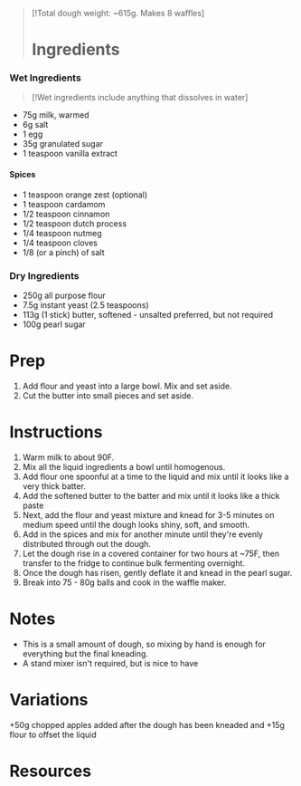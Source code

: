 > [!Total dough weight: ~615g. Makes 8 waffles]
> # Ingredients

### Wet Ingredients

> [!Wet ingredients include anything that dissolves in water] 

- 75g milk, warmed
- 6g salt
- 1 egg
- 35g granulated sugar
- 1 teaspoon vanilla extract
#### Spices
- 1 teaspoon orange zest (optional)
- 1 teaspoon cardamom
- 1/2 teaspoon cinnamon
- 1/2 teaspoon dutch process
- 1/4 teaspoon nutmeg
- 1/4 teaspoon cloves
- 1/8 (or a pinch) of salt

### Dry Ingredients
- 250g all purpose flour
- 7.5g instant yeast (2.5 teaspoons)
- 113g (1 stick) butter, softened - unsalted preferred, but not required
- 100g pearl sugar

# Prep
1. Add flour and yeast into a large bowl. Mix and set aside.
2. Cut the butter into small pieces and set aside.
# Instructions
1. Warm milk to about 90F.
2. Mix all the liquid ingredients a bowl until homogenous.
3. Add flour one spoonful at a time to the liquid and mix until it looks like a very thick batter.
4. Add the softened butter to the batter and mix until it looks like a thick paste
5. Next, add the flour and yeast mixture and knead for 3-5 minutes on medium speed until the dough looks shiny, soft, and smooth.
6. Add in the spices and mix for another minute until they're evenly distributed through out the dough.
7. Let the dough rise in a covered container for two hours at ~75F, then transfer to the fridge to continue bulk fermenting overnight. 
8. Once the dough has risen, gently deflate it and knead in the pearl sugar. 
9. Break into 75 - 80g balls and cook in the waffle maker.

# Notes

- This is a small amount of dough, so mixing by hand is enough for everything but the final kneading.
- A stand mixer isn't required, but is nice to have

# Variations
+50g chopped apples added after the dough has been kneaded and +15g flour to offset the liquid
# Resources

